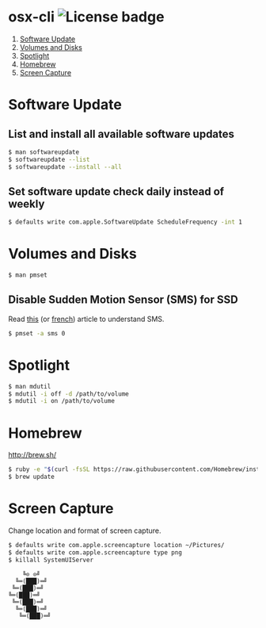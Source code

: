 # osx-cli ![License badge][license-img]

1. [Software Update](#software-update)
2. [Volumes and Disks](#volumes-and-disks)
3. [Spotlight](#spotlight)
4. [Homebrew](#homebrew)
5. [Screen Capture](#screen-capture)

# Software Update

## List and install all available software updates

```bash
$ man softwareupdate
$ softwareupdate --list
$ softwareupdate --install --all
```

## Set software update check daily instead of weekly

```bash
$ defaults write com.apple.SoftwareUpdate ScheduleFrequency -int 1
```

# Volumes and Disks

```bash
$ man pmset
```

## Disable Sudden Motion Sensor (SMS) for SSD

Read [this](https://en.wikipedia.org/wiki/Sudden_Motion_Sensor "Wikipedia") (or [french](https://fr.wikipedia.org/wiki/Sudden_Motion_Sensor "Wikipedia")) article to understand SMS.

```bash
$ pmset -a sms 0
```

# Spotlight

```bash
$ man mdutil
$ mdutil -i off -d /path/to/volume
$ mdutil -i on /path/to/volume
```

# Homebrew

http://brew.sh/

```bash
$ ruby -e "$(curl -fsSL https://raw.githubusercontent.com/Homebrew/install/master/install)"
$ brew update
```

# Screen Capture

Change location and format of screen capture.

```bash
$ defaults write com.apple.screencapture location ~/Pictures/
$ defaults write com.apple.screencapture type png
$ killall SystemUIServer
```



```
    ╚⊙ ⊙╝
  ╚═(███)═╝
 ╚═(███)═╝
╚═(███)═╝
 ╚═(███)═╝
  ╚═(███)═╝
   ╚═(███)═╝
```

[license-img]: https://img.shields.io/badge/license-ISC-blue.svg
